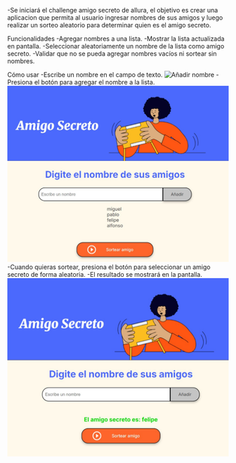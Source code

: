 -Se iniciará el challenge amigo secreto de allura, el objetivo es crear una aplicacion que permita al usuario 
ingresar nombres de sus amigos y luego realizar un sorteo aleatorio para determinar quien es el amigo secreto.

Funcionalidades
-Agregar nombres a una lista.
-Mostrar la lista actualizada en pantalla.
-Seleccionar aleatoriamente un nombre de la lista como amigo secreto.
-Validar que no se pueda agregar nombres vacíos ni sortear sin nombres.

Cómo usar
-Escribe un nombre en el campo de texto.
![Añadir nombre](assets/Añadir-nombre.jpg)
-Presiona el botón para agregar el nombre a la lista.
![Lista de nombres](assets/lista-de-nombres.jpg)
-Cuando quieras sortear, presiona el botón para seleccionar un amigo secreto de forma aleatoria.
-El resultado se mostrará en la pantalla.
![Nombre sorteado](assets/nombre-sorteado.jpg)

